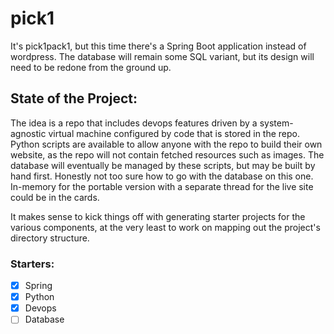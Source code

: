 # pick1

It's pick1pack1, but this time there's a Spring Boot application instead of wordpress. The database will remain some SQL variant, but its design will need to be redone from the ground up. 

## State of the Project:

The idea is a repo that includes devops features driven by a system-agnostic virtual machine configured by code that is stored in the repo. Python scripts are available to allow anyone with the repo to build their own website, as the repo will not contain fetched resources such as images. The database will eventually be managed by these scripts, but may be built by hand first. Honestly not too sure how to go with the database on this one. In-memory for the portable version with a separate thread for the live site could be in the cards. 

It makes sense to kick things off with generating starter projects for the various components, at the very least to work on mapping out the project's directory structure.

### Starters:
- [x] Spring
- [x] Python
- [x] Devops
- [ ] Database